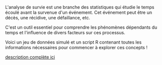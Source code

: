 L'analyse de survie est une branche des statistiques qui étudie le temps écoulé avant la survenue d'un événement. Cet événement peut être un décès, une récidive, une défaillance, etc.

C'est un outil essentiel pour comprendre les phénomènes dépendants du temps et l'influence de divers facteurs sur ces processus.

Voici un jeu de données simulé  et un script R contenant toutes les informations nécessaires pour commencer à explorer ces concepts !

[description complète ici](https://meddatamuse.github.io/survival/)
